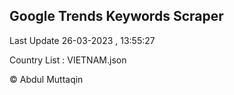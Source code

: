 

## Google Trends Keywords Scraper 
 
Last Update 26-03-2023 , 13:55:27

Country List :
VIETNAM.json



© Abdul Muttaqin 
